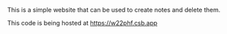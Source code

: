 This is a simple website that can be used to create notes and delete them.

This code is being hosted at https://w22phf.csb.app
